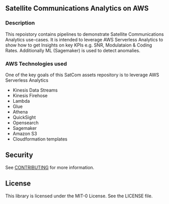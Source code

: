 ## Satellite Communications Analytics on AWS

### Description
This repoistory contains pipelines to demonstrate Satellite Communications Analytics use-cases.
It is intended to leverage AWS Serverless Analytics to show how to get Insights on key KPIs
e.g. SNR, Modulataion & Coding Rates. Additionally ML (Sagemaker) is used to detect anomalies.

### AWS Technologies used

One of the key goals of this SatCom assets repository is to leverage AWS Serverless Analytics

* Kinesis Data Streams
* Kinesis Firehose
* Lambda
* Glue
* Athena
* QuickSight
* Opensearch
* Sagemaker
* Amazon S3
* Cloudformation templates

## Security

See [CONTRIBUTING](CONTRIBUTING.md#security-issue-notifications) for more information.

## License

This library is licensed under the MIT-0 License. See the LICENSE file.

